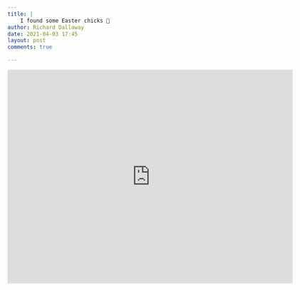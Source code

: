 ```yaml
---
title: |
    I found some Easter chicks 🐣
author: Richard Dallaway
date: 2021-04-03 17:45
layout: post
comments: true

---
```


<iframe src="https://player.vimeo.com/video/535290167" width="640" height="480" frameborder="0" allow="autoplay; fullscreen; picture-in-picture" allowfullscreen></iframe>

